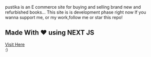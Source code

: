 pustika is an E commerce site for buying and selling brand new and refurbished books...
This site is is development phase right now
If you wanna support me, or my work,follow me or star this repo!

## Made With ❤️ using NEXT JS

[Visit Here](https://pustika.vercel.app)
<br/>:)
